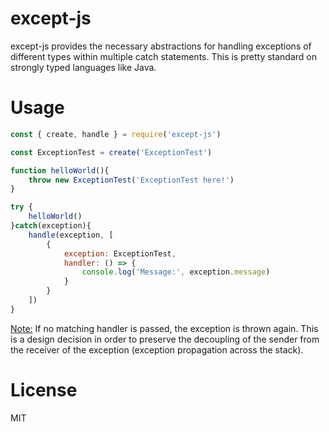 # except-js

except-js provides the necessary abstractions for handling exceptions
of different types within multiple catch statements. This is pretty standard on strongly typed languages like Java.

# Usage


```javascript
const { create, handle } = require('except-js')

const ExceptionTest = create('ExceptionTest')

function helloWorld(){
    throw new ExceptionTest('ExceptionTest here!')
}

try {
    helloWorld()
}catch(exception){
    handle(exception, [
        {
            exception: ExceptionTest,
            handler: () => {
                console.log('Message:', exception.message)
            }
        }
    ])
}
```

<u>Note:</u> If no matching handler is passed, the exception is thrown again. This is a design decision in order to preserve the decoupling of the sender from the receiver of the exception (exception propagation across the stack).

# License

MIT
